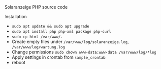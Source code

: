 Solaranzeige PHP source code

Installation
* `sudo apt update && sudo apt upgrade`
* `sudo apt install php php-xml package php-curl`
* `sudo cp html /var/www/.`
* Create empty files under `/var/www/log/solaranzeige.log`, `/var/www/log/wartung.log`
* Change permissions `sudo chown www-data:www-data /var/www/log/*log`
* Apply settings in crontab from `sample_crontab`
* reboot

